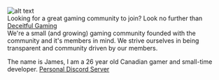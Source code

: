 ![alt text](https://i.imgur.com/WEBsD2d.png "Deceitful Gaming")  
Looking for a great gaming community to join? Look no further than [Deceitful Gaming](https://discord.gg/U4kVv37ynP)  
We're a small (and growing) gaming community founded with the community and it's members in mind. We strive ourselves in being transparent and community driven by our members.

The name is James, I am a 26 year old Canadian gamer and small-time developer. [Personal Discord Server](https://discord.gg/4rwz3z9fS5)

